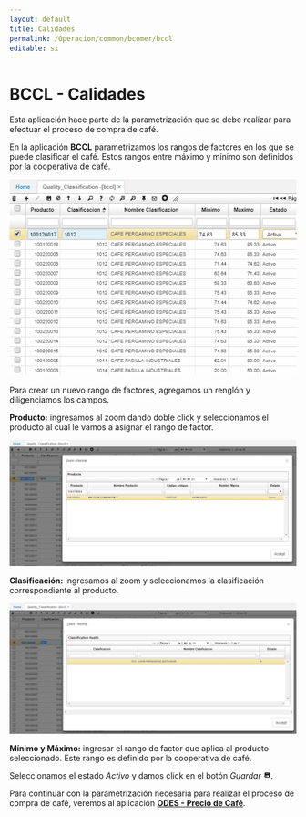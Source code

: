 ```yaml
---
layout: default
title: Calidades
permalink: /Operacion/common/bcomer/bccl
editable: si
---
```


# BCCL - Calidades

Esta aplicación hace parte de la parametrización que se debe realizar para efectuar el proceso de compra de café.  

En la aplicación **BCCL** parametrizamos los rangos de factores en los que se puede clasificar el café. Estos rangos entre máximo y mínimo son definidos por la cooperativa de café.  

![](bccl.png)

Para crear un nuevo rango de factores, agregamos un renglón y diligenciamos los campos.  

**Producto:** ingresamos al zoom dando doble click y seleccionamos el producto al cual le vamos a asignar el rango de factor.  

![](bccl1.png)

**Clasificación:** ingresamos al zoom y seleccionamos la clasificación correspondiente al producto.  

![](bccl2.png)

**Mínimo y Máximo:** ingresar el rango de factor que aplica al producto seleccionado. Este rango es definido por la cooperativa de café.  

Seleccionamos el estado _Activo_ y damos click en el botón _Guardar_ ![](guardar.png).  

Para continuar con la parametrización necesaria para realizar el proceso de compra de café, veremos al aplicación [**ODES - Precio de Café**]().  